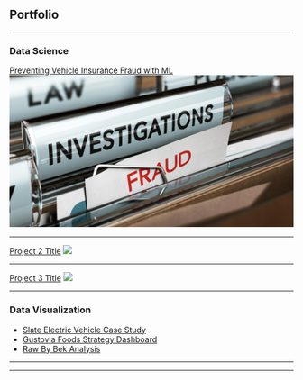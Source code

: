 ## Portfolio

---

### Data Science 

[Preventing Vehicle Insurance Fraud with ML](https://deepnote.com/@tracked-e275/Investigating-and-Preventing-Vehicle-Insurance-Fraud-39ff504f-0c4f-4bcb-9b0d-eb99ef4b289f)
<img src="images/fraud.jpg?raw=true"/>

---
[Project 2 Title](/pdf/sample_presentation.pdf)
<img src="images/dummy_thumbnail.jpg?raw=true"/>

---
[Project 3 Title](http://example.com/)
<img src="images/dummy_thumbnail.jpg?raw=true"/>

---

### Data Visualization

- [Slate Electric Vehicle Case Study](https://public.tableau.com/app/profile/cory.desimone/viz/SlateCaseStudy_16864877987420/MarketSummary)
- [Gustovia Foods Strategy Dashboard](https://public.tableau.com/app/profile/cory.desimone/viz/GustoviaFoodsStrategyDashboard/GustoviaFoods)
- [Raw By Bek Analysis](https://public.tableau.com/app/profile/cory.desimone/viz/RawByBekAnalysis_16856383083970/RawByBekAnalysis)

---


---

